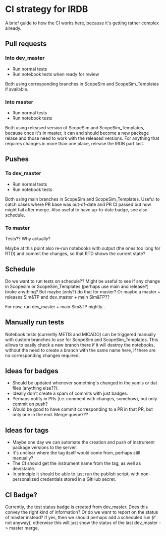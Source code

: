 # CI strategy for IRDB

A brief guide to how the CI works here, because it's getting rather complex already.

## Pull requests

### Into dev_master

* Run normal tests
* Run notebook tests when ready for review

Both using corresponding branches in ScopeSim and ScopeSim_Templates if available.

### Into master

* Run normal tests
* Run notebook tests

Both using released version of ScopeSim and ScopeSim_Templates, because once it's in master, it can and should become a new package relase and those need to work with the released versions.
For anything that requires changes in more than one place, release the IRDB part last.

## Pushes

### To dev_master

* Run normal tests
* Run notebook tests

Both using main branches in ScopeSim and ScopeSim_Templates.
Useful to catch cases where PR base was out-of-date and PR CI passed but now might fail after merge.
Also useful to have up-to-date badge, see also schedule.

### To master

Tests?? Why actually?

Maybe at this point also re-run notebooks with output (the ones too long for RTD) and commit the changes, so that RTD shows the current state?

## Schedule

Do we want to run tests on schedule??
Might be useful to see if any change in Scopesim or ScopeSim_Templates (perhaps use main and release?) broke anything?
But maybe (only?) do that for master?
Or maybe a master + releases Sim&TP and dev_master + main Sim&TP??

For now, run dev_master + main Sim&TP nightly...

## Manually run tests

Notebook tests (currently METIS and MICADO) can be triggered manually with custom branches to use for ScopeSim and ScopeSim_Templates.
This allows to easily check a new branch there if it will destroy the notebooks, without the need to create a branch with the same name here, if there are no corresponding changes required.

## Ideas for badges

* Should be updated whenever something's changed in the yamls or dat files (anything else??).
* Ideally don't create a spam of commits with just badges.
* Perhaps notify in PRs (i.e. comment with changes, somehow), but only commit on push?
* Would be good to have commit corresponding to a PR in that PR, but only one in the end. Merge queue???

## Ideas for tags

* Maybe one day we can automate the creation and push of instrument package versions to the server.
* It's unclear where the tag itself would come from, perhaps still manually?
* The CI should get the instrument name from the tag, as well as dev/stable.
* In principle it should be able to just run the publish script, with non-personalized credentials stored in a GitHub secret.

## CI Badge?

Currently, the test status badge is created from dev_master.
Does this convey the right kind of information?
Or do we want to report on the status of master instead?
If yes, then we should perhaps add a scheduled run (if not anyway), otherwise this will just show the status of the last dev_master -> master merge.

